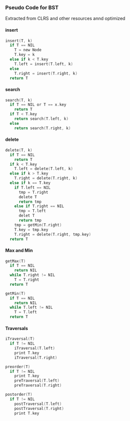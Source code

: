 ### Pseudo Code for BST

Extracted from CLRS and other resources annd optimized

#### insert

```c
insert(T, k)
  if T == NIL
    T = new Node
    T.key = k
  else if k < T.key
    T.left = insert(T.left, k)
  else
    T.right = insert(T.right, k)
  return T
```

#### search

```c
search(T, k)
  if T == NIL or T == x.key
    return T
  if T < T.key
    return search(T.left, k)
  else
    return search(T.right, k)
```

#### delete

```c
delete(T, k)
  if T == NIL
    return T
  if k < T.key
    T.left = delete(T.left, k)
  else if k > T.key
    T.right = delete(T.right, k)
  else if k == T.key
    if T.left == NIL
      tmp = T.right
      delete T
      return tmp
    else if T.right == NIL
      tmp = T.left
      delet T
      return tmp
    tmp = getMin(T.right)
    T.key = tmp.key
    T.right = delete(T.right, tmp.key)
  return T
```

#### Max and Min

```c
getMax(T)
  if T == NIL
    return NIL
  while T.right != NIL
    T = T.right
  return T
```

```c
getMin(T)
  if T == NIL
    return NIL
  while T.left != NIL
    T = T.left
  return T
```

#### Traversals

```c
iTraversal(T)
  if T != NIL
    iTraversal(T.left)
    print T.key
    iTraversal(T.right)
```

```c
preorder(T)
  if T != NIL
    print T.key
    preTraversal(T.left)
    preTraversal(T.right)
```

```c
postorder(T)
  if T != NIL
    postTraversal(T.left)
    postTraversal(T.right)
    print T.key
```
